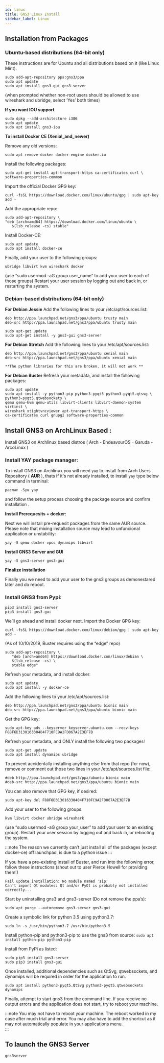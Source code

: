 ```yaml
---
id: linux
title: GNS3 Linux Install
sidebar_label: Linux
---
```


## Installation from Packages

### Ubuntu-based distributions (64-bit only)
These instructions are for Ubuntu and all distributions based on it (like Linux Mint).

```
sudo add-apt-repository ppa:gns3/ppa
sudo apt update                                
sudo apt install gns3-gui gns3-server
```

(when prompted whether non-root users should be allowed to use wireshark and ubridge, select ‘Yes’ both times)

**If you want IOU support**

```
sudo dpkg --add-architecture i386
sudo apt update
sudo apt install gns3-iou
```

**To install Docker CE (Xenial_and_newer)**

Remove any old versions:
```
sudo apt remove docker docker-engine docker.io
```

Install the following packages:
```
sudo apt-get install apt-transport-https ca-certificates curl \ software-properties-common
```

Import the official Docker GPG key:
```
curl -fsSL https://download.docker.com/linux/ubuntu/gpg | sudo apt-key add -
```

Add the appropriate repo:
```
sudo add-apt-repository \
"deb [arch=amd64] https://download.docker.com/linux/ubuntu \
   $(lsb_release -cs) stable"
```

Install Docker-CE:
```
sudo apt update
sudo apt install docker-ce
```

Finally, add your user to the following groups:
```
ubridge libvirt kvm wireshark docker
```

(use “sudo usermod -aG group user_name” to add your user to each of those groups)
Restart your user session by logging out and back in, or restarting the system.

### Debian-based distributions (64-bit only)

**For Debian Jessie**
Add the following lines to your /etc/apt/sources.list:
```
deb http://ppa.launchpad.net/gns3/ppa/ubuntu trusty main
deb-src http://ppa.launchpad.net/gns3/ppa/ubuntu trusty main

sudo apt-get update
sudo apt-get install -y gns3-gui gns3-server
```

**For Debian Stretch**
Add the following lines to your /etc/apt/sources.list:
```
deb http://ppa.launchpad.net/gns3/ppa/ubuntu xenial main
deb-src http://ppa.launchpad.net/gns3/ppa/ubuntu xenial main

**The python libraries for this are broken, it will not work **
```

**For Debian Buster**
Refresh your metadata, and install the following packages:
```
sudo apt update
sudo apt install -y python3-pip python3-pyqt5 python3-pyqt5.qtsvg \
python3-pyqt5.qtwebsockets \
qemu qemu-kvm qemu-utils libvirt-clients libvirt-daemon-system virtinst \
wireshark xtightvncviewer apt-transport-https \
ca-certificates curl gnupg2 software-properties-common
```

## Install GNS3 on ArchLinux Based :
Install GNS3 on Archlinux based distros ( Arch - EndeavourOS - Garuda - ArcoLinux ) 

### Install YAY package manager:

To install GNS3 on Archlinux you will need `yay` to install from Arch Users Repository ( **AUR** ), thats if it's not already installed, to install `yay` type below command in terminal:

```
pacman -Syu yay 
```

and follow the setup process choosing the package source and confirm installation .

**Install Prerequesits + docker:**

Next we will install pre-requesit packages from the same AUR source. Please note that mixing installation source may lead to unfuncional application or unstability:

```
yay -S qemu docker vpcs dynamips libvirt 
```

**Install GNS3 Server and GUI** 

```
yay -S gns3-server gns3-gui 
```
**Finalize installation**

Finally you we need to add your user to the gns3 groups as demonestared later and do reboot. 

### Install GNS3 from Pypi:

```
pip3 install gns3-server
pip3 install gns3-gui
```
We’ll go ahead and install docker next.  Import the Docker GPG key:
```
curl -fsSL https://download.docker.com/linux/debian/gpg | sudo apt-key add -
```
(As of 10/10/2019, Buster requires using the “edge” repo)
```
sudo add-apt-repository \
   "deb [arch=amd64] https://download.docker.com/linux/debian \
   $(lsb_release -cs) \
   stable edge"
```
Refresh your metadata, and install docker:
```
sudo apt update
sudo apt install -y docker-ce
```
Add the following lines to your /etc/apt/sources.list:
```
deb http://ppa.launchpad.net/gns3/ppa/ubuntu bionic main
deb-src http://ppa.launchpad.net/gns3/ppa/ubuntu bionic main
```
Get the GPG key:
```
sudo apt-key adv --keyserver keyserver.ubuntu.com --recv-keys F88F6D313016330404F710FC9A2FD067A2E3EF7B
```
Refresh your metadata, and ONLY install the following two packages!
```
sudo apt-get update
sudo apt install dynamips ubridge
```
To prevent accidentally installing anything else from that repo (for now), remove or comment out those two lines in your /etc/apt/sources.list file:
```
#deb http://ppa.launchpad.net/gns3/ppa/ubuntu bionic main
#deb-src http://ppa.launchpad.net/gns3/ppa/ubuntu bionic main
```
You can also remove that GPG key, if desired:
```
sudo apt-key del F88F6D313016330404F710FC9A2FD067A2E3EF7B
```
Add your user to the following groups:
```
kvm libvirt docker ubridge wireshark
```
(use “sudo usermod -aG group your_user” to add your user to an existing group).
Restart your user session by logging out and back in, or rebooting the system.

:::note
The reason we currently can’t just install all of the packages (except docker-ce) off launchpad, is due to a python issue
:::


If you have a pre-existing install of Buster, and run into the following error, follow these instructions (shout out to user Pierce Howell for providing them!)

```
Fail update installation: No module named 'sip'
Can't import Qt modules: Qt and/or PyQt is probably not installed correctly...
```

Start by uninstalling gns3 and gns3-server (Do not remove the ppa’s):
```
sudo apt purge --autoremove gns3-server gns3-gui
```

Create a symbolic link for python 3.5 using python3.7:
```
sudo ln -s /usr/bin/python3.7 /usr/bin/python3.5
```

Install python-pip and python3-pip to use the gns3 from source:
```sudo apt install python-pip python3-pip```

Install from PyPi as listed:
```
sudo pip3 install gns3-server
sudo pip3 install gns3-gui
```

Once installed, additional dependencies such as QtSvg, qtwebsockets, and dynamips will be required in order for the application to run.
```
sudo apt install python3-pyqt5.QtSvg python3-pyqt5.qtwebsockets dynamips
```

Finally, attempt to start gns3 from the command line. If you receive no output errors and the application does not start, try to reboot your machine.

:::note
You may not have to reboot your machine. The reboot worked in my case after much trial and error. You may also have to add the shortcut as it may not automatically populate in your applications menu.  
:::


## To launch the GNS3 Server
```
gns3server
```
